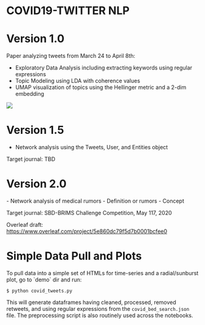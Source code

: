 # COVID19-TWITTER NLP

<h1>Version 1.0</h1>

Paper analyzing tweets from March 24 to April 8th: 
- Exploratory Data Analysis including extracting keywords using regular expressions
- Topic Modeling using LDA with coherence values
- UMAP visualization of topics using the Hellinger metric and a 2-dim embedding 

<img src=./plots/UMAP_1M_Apr162020.png></img>

<h1>Version 1.5</h1>

- Network analysis using the Tweets, User, and Entities object 

Target journal: TBD


<h1>Version 2.0</h1>
- Network analysis of medical rumors
- Definition or rumors
- Concept

Target journal: SBD-BRIMS Challenge Competition, May 117, 2020

Overleaf draft: https://www.overleaf.com/project/5e860dc79f5d7b0001bcfee0


<h1>Simple Data Pull and Plots</h1>
To pull data into a simple set of HTMLs for time-series and a radial/sunburst plot, go to `demo` dir and run:

    $ python covid_tweets.py

This will generate dataframes having cleaned, processed, removed retweets, and using regular expressions from the `covid_bed_search.json` file. The preprocessing script is also routinely used across the notebooks.
